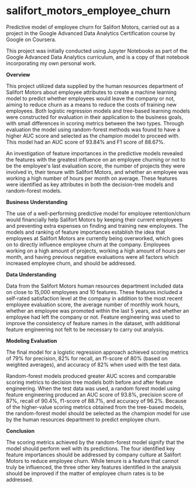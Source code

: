 # salifort_motors_employee_churn
Predictive model of employee churn for Salifort Motors, carried out as a project in the Google Advanced Data Analytics Certification course by Google on Coursera.

This project was initially conducted using Jupyter Notebooks as part of the Google Advanced Data Analytics curriculum, and is a copy of that notebook incorporating my own personal work.

**Overview**

This project utilized data supplied by the human resources department of Salifort Motors about employee attributes to create a machine learning model to predict whether employees would leave the company or not, aiming to reduce churn as a means to reduce the costs of training new employees. Both logistic regression models and tree-based learning models were constructed for evaluation in their application to the business goals, with small differences in scoring metrics between the two types. Through evaluation the model using random-forest methods was found to have a higher AUC score and selected as the champion model to proceed with. This model had an AUC score of 93.84% and F1 score of 88.67%.

An investigation of feature importances in the predictive models revealed the features with the greatest influence on an employee churning or not to be the employee's last evaluation score, the number of projects they were involved in, their tenure with Salifort Motors, and whether an employee was working a high number of hours per month on average. These features were identified as key attributes in both the decision-tree models and random-forest models.

**Business Understanding**

The use of a well-performing predictive model for employee retention/churn would financially help Salifort Motors by keeping their current employees and preventing extra expenses on finding and training new employees. The models and ranking of feature importances establish the idea that employees at Salifort Motors are currently being overworked, which goes on to directly influence employee churn at the company. Employees working on a high amount of projects, working a high amount of hours per month, and having previous negative evaluations were all factors which increased employee churn, and should be addressed.

**Data Understanding**

Data from the Salifort Motors human resources department included data on close to 15,000 employees and 10 features. These features included a self-rated satisfaction level at the company in addition to the most recent employee evaluation score, the average number of monthly work hours, whether an employee was promoted within the last 5 years, and whether an employee had left the company or not. Feature engineering was used to improve the consistency of feature names in the dataset, with additional feature engineering not felt to be necessary to carry out analysis.

**Modeling Evaluation**

The final model for a logistic regression approach achieved scoring metrics of 79% for precision, 82% for recall, an f1-score of 80% (based on weighted averages), and accuracy of 82% when used with the test data.

Random-forest models produced greater AUC scores and comparable scoring metrics to decision tree models both before and after feature engineering. When the test data was used, a random forest model using feature engineering produced an AUC score of 93.8%, precision score of 87%, recall of 90.4%, f1-score of 88.7%, and accuracy of 96.2%. Because of the higher-value scoring metrics obtained from the tree-based models, the random-forest model should be selected as the champion model for use by the human resources department to predict employee churn. 

**Conclusion**

The scoring metrics achieved by the random-forest model signify that the model should perform well with its predictions. The four identified key feature importances should be addressed by company culture at Salifort Motors to reduce employee churn. While tenure is a feature that cannot truly be influenced, the three other key features identified in the analysis should be improved if the matter of employee churn rates is to be addressed.
